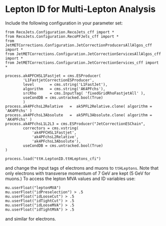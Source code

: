 # Lepton ID for Multi-Lepton Analysis
Include the following configuration in your parameter set:

    from RecoJets.Configuration.RecoJets_cff import *
    from RecoJets.Configuration.RecoPFJets_cff import *
    from JetMETCorrections.Configuration.JetCorrectionProducersAllAlgos_cff import *
    from JetMETCorrections.Configuration.JetCorrectionServicesAllAlgos_cff import *
    from JetMETCorrections.Configuration.JetCorrectionServices_cff import *

    process.ak4PFCHSL1Fastjet = cms.ESProducer(
            'L1FastjetCorrectionESProducer',
            level       = cms.string('L1FastJet'),
            algorithm   = cms.string('AK4PFchs'),
            srcRho      = cms.InputTag( 'fixedGridRhoFastjetAll' ),
            useCondDB = cms.untracked.bool(True)
            )
    process.ak4PFchsL2Relative   =  ak5PFL2Relative.clone( algorithm = 'AK4PFchs' )
    process.ak4PFchsL3Absolute   =  ak5PFL3Absolute.clone( algorithm = 'AK4PFchs' )
    process.ak4PFchsL1L2L3 = cms.ESProducer("JetCorrectionESChain",
            correctors = cms.vstring(
                'ak4PFCHSL1Fastjet',
                'ak4PFchsL2Relative',
                'ak4PFchsL3Absolute'),
            useCondDB = cms.untracked.bool(True)
    )

    process.load("ttH.LeptonID.ttHLeptons_cfi")

and change the input tags of electrons and muons to `ttHLeptons`.  Note
that only electrons with transverse momentum of 7 GeV are kept (5 GeV for
muons.)  To access the lepton MVA values and ID variables use:

    mu.userFloat("leptonMVA")
    mu.userFloat("idPreselection") > .5
    mu.userFloat("idLooseCut") > .5
    mu.userFloat("idTightCut") > .5
    mu.userFloat("idLooseMVA") > .5
    mu.userFloat("idTightMVA") > .5

and similar for electrons.

